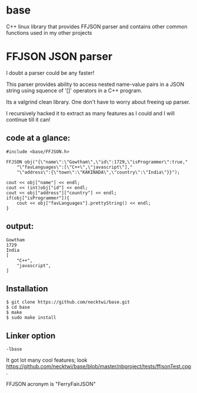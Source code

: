 base
====

C++ linux library that provides FFJSON parser and contains other common functions used in my other projects

FFJSON JSON parser
==================
I doubt a parser could be any faster!

This parser provides ability to access nested name-value pairs in a JSON string using squence of '[]' operators in a C++ program.

Its a valgrind clean library. One don't have to worry about freeing up parser.

I recursively hacked it to extract as many features as I could and I will continue till it can!

code at a glance:
-----------------
	#include <base/FFJSON.h>

	FFJSON obj("{\"name\":\"Gowtham\",\"id\":1729,\"isProgrammer\":true,"
		"\"favLanguages\":[\"C++\",\"javascript\"],"
		"\"address\":{\"town\":\"KAKINADA\",\"country\":\"India\"}}");
	
	cout << obj["name"] << endl;
	cout << (int)obj["id"] << endl;
	cout << obj["address"]["country"] << endl;
	if(obj["isProgrammer"]){
		cout << obj["favLanguages"].prettyString() << endl;
	}

output:
-------
	Gowtham
	1729
	India
	[
		"C++",
		"javascript",
	]

Installation
------------
	$ git clone https://github.com/necktwi/base.git
	$ cd base
	$ make
	$ sudo make install

Linker option
--------------
	-lbase
	
It got lot many cool features; look https://github.com/necktwi/base/blob/master/nbproject/tests/ffjsonTest.cpp.

FFJSON acronym is "FerryFairJSON"
